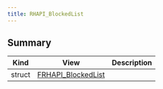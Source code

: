 ```yaml
---
title: RHAPI_BlockedList
---
```


## Summary
| Kind | View | Description |
|------|------|-------------|
|struct|[FRHAPI_BlockedList](/unreal-plugins/all/structfrhapi__blockedlist/#structFRHAPI__BlockedList)||
